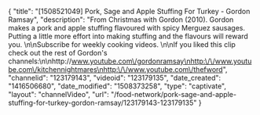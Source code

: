 {
    "title": "[1508521049] Pork, Sage and Apple Stuffing For Turkey - Gordon Ramsay",
    "description": "From Christmas with Gordon (2010). Gordon makes a pork and apple stuffing flavoured with spicy Merguez sausages. Putting a little more effort into making stuffing and the flavours will reward you. \n\nSubscribe for weekly cooking videos. \n\nIf you liked this clip check out the rest of Gordon's channels:\n\nhttp:\/\/www.youtube.com\/gordonramsay\nhttp:\/\/www.youtube.com\/kitchennightmares\nhttp:\/\/www.youtube.com\/thefword",
    "channelid": "123179143",
    "videoid": "123179135",
    "date_created": "1416506680",
    "date_modified": "1508373258",
    "type": "captivate",
    "layout": "channelVideo",
    "url": "\/food-network\/pork-sage-and-apple-stuffing-for-turkey-gordon-ramsay\/123179143-123179135"
}